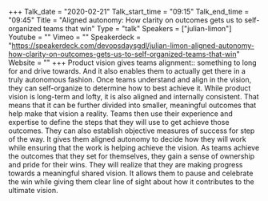 +++
Talk_date = "2020-02-21"
Talk_start_time = "09:15"
Talk_end_time = "09:45"
Title = "Aligned autonomy: How clarity on outcomes gets us to self-organized teams that win"
Type = "talk"
Speakers = ["julian-limon"]
Youtube = ""
Vimeo = ""
Speakerdeck = "https://speakerdeck.com/devopsdaysgdl/julian-limon-aligned-autonomy-how-clarity-on-outcomes-gets-us-to-self-organized-teams-that-win"
Website = ""
+++
Product vision gives teams alignment:: something to long for and drive towards. And it also enables them to actually get there in a truly autonomous fashion.
Once teams understand and align in the vision, they can self-organize to determine how to best achieve it. While product vision is long-term and lofty, it is also aligned and internally consistent. That means that it can be further divided into smaller, meaningful outcomes that help make that vision a reality. Teams then use their experience and expertise to define the steps that they will use to get achieve those outcomes. They can also establish objective measures of success for step of the way. It gives them aligned autonomy to decide how they will work while ensuring that the work is helping achieve the vision.
As teams achieve the outcomes that they set for themselves, they gain a sense of ownership and pride for their wins. They will realize that they are making progress towards a meaningful shared vision. It allows them to pause and celebrate the win while giving them clear line of sight about how it contributes to the ultimate vision.
